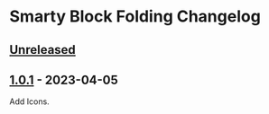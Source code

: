 <!-- Keep a Changelog guide -> https://keepachangelog.com -->

# Smarty Block Folding Changelog

## [Unreleased]

## [1.0.1] - 2023-04-05
Add Icons.

[Unreleased]: https://github.com/AbcAeffchen/smarty-block-folding/compare/v1.0.1...HEAD
[1.0.1]: https://github.com/AbcAeffchen/smarty-block-folding/commits/v1.0.1
